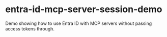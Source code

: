 # entra-id-mcp-server-session-demo
Demo showing how to use Entra ID with MCP servers without passing access tokens through.
